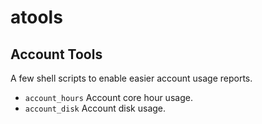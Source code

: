 # atools
## Account Tools

A few shell scripts to enable easier account usage reports.
* `account_hours` Account core hour usage.
* `account_disk` Account disk usage.
